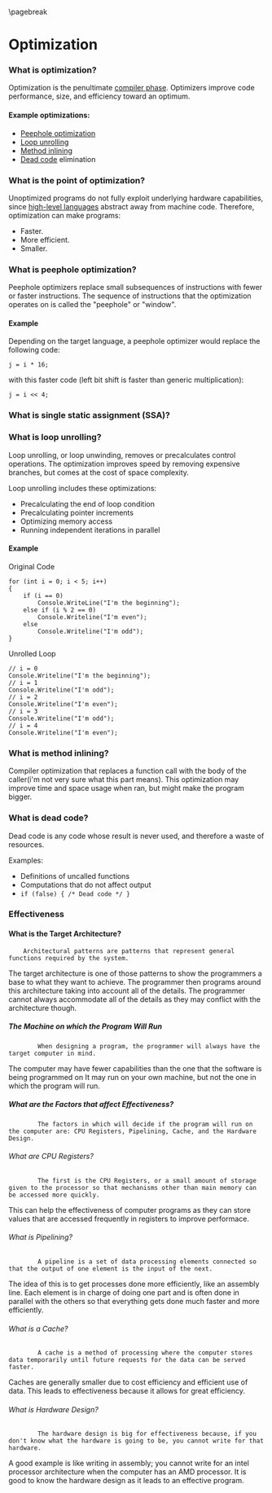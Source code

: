 
\pagebreak

<!---
DO NOT REMOVE THIS COMMENT OR TOPICS LISTED HERE.

This section should cover these topics.
It need not be in this order.

Indicate coverage of topics by copying topic lines verbatim into a comment adjacent to the relevant text.
Covered topics appear twice in a file: here and adjacent to the relevant text.
Uncovered topics appear only once in a file (in this comment).

This command checks whether topic lines appear only once in a file.

    ./check.sh uncovered

TOPICS:

7.1 Overview
7.1.1 Manipulate Execution Parameters to Maximize Performance
7.1.1.1 Program Runtime
7.1.1.2 Memory Footprint
7.1.2 Complexity
7.1.2.1 Many Optimizations Are NP-Complete
7.1.2.2 Memory Major Limitation in Other

<Answered>
7.1.3 Effectiveness
7.1.3.1 What is the Target Architecture?
7.1.3.1.1 The Machine on which the Program Will Run
7.1.3.1.2  What are the Factors that affect Effectiveness?
7.1.3.1.2.1 What are CPU Registers?
7.1.3.1.2.2 What is Pipelining?
7.1.3.1.2.3 What is a Cache?
7.1.3.1.2.4 What is Hardware Design?
</Answered>
7.1.3.2 Host Architecture
7.1.3.2.1 The Machine Doing the Compilation
7.1.3.2.2 Factors
7.1.3.2.2.1 CPU Speed
7.1.3.2.2.2 Pipelining
7.1.3.2.2.3 Memory Capacity and Architecture
7.1.3.2.3 Program Usage
7.1.3.2.4 Release vs Debugging
7.1.3.2.4.1 Release Is Often Optimized for Performance
7.1.3.2.4.2 Debug Program Contain Debugging Symbols which Slow the Execution
7.2 Optimization Categories
7.2.1 Peephole
7.2.1.1 Performed after Machine Code Has Been Generated
7.2.1.2 Connects Adjacent Instructions to See If They Can Be Compressed
7.2.2 Local
7.2.3 Loop
7.2.3.1 Act upon Loops
7.2.3.2 Potentially High Impact
7.2.3.3 Reduce Dependence on Memory and Time-intensive Looping
7.2.4 Language Dependent
7.2.4.1 Optimize Functions Unique to a Specific Language
7.2.4.2 Some Optimizations May Be General across Multiple Languages
7.2.5 Machine Dependent
7.3 Optimization Techniques
7.3.1 Exploit Properties of the "Common Case"
7.3.2 Reduce Redundancy
7.3.3 Reduce Branching
7.3.4 Parallelize Operations When Available
7.3.5 Maximize Memory Efficiency
7.3.6 Decrease Special Memory Reference Distance

-->

Optimization
============

### What is optimization?
Optimization is the penultimate [compiler phase](#what-are-the-phases-of-a-compiler).
Optimizers improve code performance, size, and efficiency toward an optimum.

#### Example optimizations:

- [Peephole optimization](#what-is-peephole-optimization)
- [Loop unrolling](#what-is-loop-unrolling)
- [Method inlining](#what-is-method-inlining)
- [Dead code](#what-is-dead-code) elimination

### What is the point of optimization?
Unoptimized programs do not fully exploit underlying hardware capabilities, since [high-level languages](#what-is-a-high-level-langauge) abstract away from machine code.
Therefore, optimization can make programs:

 - Faster.
 - More efficient.
 - Smaller.

### What is peephole optimization?
Peephole optimizers replace small subsequences of instructions with fewer or faster instructions.
The sequence of instructions that the optimization operates on is called the "peephole" or "window". 

#### Example
Depending on the target language, a peephole optimizer would replace the following code:

    j = i * 16;

with this faster code (left bit shift is faster than generic multiplication):

    j = i << 4;

### What is single static assignment (SSA)?

### What is loop unrolling?
Loop unrolling, or loop unwinding, removes or precalculates control operations.
The optimization improves speed by removing expensive branches, but comes at the cost of space complexity.

Loop unrolling includes these optimizations:

- Precalculating the end of loop condition
- Precalculating pointer increments
- Optimizing memory access
- Running independent iterations in parallel

#### Example

Original Code

    for (int i = 0; i < 5; i++)
    {
        if (i == 0)
            Console.WriteLine("I'm the beginning");
        else if (i % 2 == 0)
            Console.Writeline("I'm even");
        else
            Console.Writeline("I'm odd");
    }

Unrolled Loop

    // i = 0
    Console.Writeline("I'm the beginning");
    // i = 1
    Console.Writeline("I'm odd");
    // i = 2
    Console.Writeline("I'm even");
    // i = 3
    Console.Writeline("I'm odd");
    // i = 4
    Console.Writeline("I'm even");

### What is method inlining?
Compiler optimization that replaces a function call with the body of the caller(i'm not very sure what this part means). This optimization may improve time and space usage when ran, but might make the program bigger.

### What is dead code?
Dead code is any code whose result is never used, and therefore a waste of resources.

Examples:
- Definitions of uncalled functions
- Computations that do not affect output
- `if (false) { /* Dead code */ }`

### Effectiveness

#### What is the Target Architecture?
		Architectural patterns are patterns that represent general functions required by the system.
The target architecture is one of those patterns to show the programmers a base to what they want to achieve.
The programmer then programs around this architecture taking into account all of the details.
The programmer cannot always accommodate all of the details as they may conflict with the architecture though.
##### The Machine on which the Program Will Run
			When designing a program, the programmer will always have the target computer in mind.
The computer may have fewer capabilities than the one that the software is being programmed on 
It may run on your own machine, but not the one in which the program will run.

##### What are the Factors that affect Effectiveness?
			The factors in which will decide if the program will run on the computer are: CPU Registers, Pipelining, Cache, and the Hardware Design.

###### What are CPU Registers?
			The first is the CPU Registers, or a small amount of storage given to the processor so that mechanisms other than main memory can be accessed more quickly.
This can help the effectiveness of computer programs as they can store values that are accessed frequently in registers to improve performace.
###### What is Pipelining?
			A pipeline is a set of data processing elements connected so that the output of one element is the input of the next.
The idea of this is to get processes done more efficiently, like an assembly line.
Each element is in charge of doing one part and is often done in parallel with the others so that everything gets done much faster and more efficiently.
###### What is a Cache?
			A cache is a method of processing where the computer stores data temporarily until future requests for the data can be served faster.
Caches are generally smaller due to cost efficiency and efficient use of data.
This leads to effectiveness because it allows for great efficiency.
###### What is Hardware Design?
			The hardware design is big for effectiveness because, if you don't know what the hardware is going to be, you cannot write for that hardware.
A good example is like writing in assembly; you cannot write for an intel processor architecture when the computer has an AMD processor.
It is good to know the hardware design as it leads to an effective program.
			